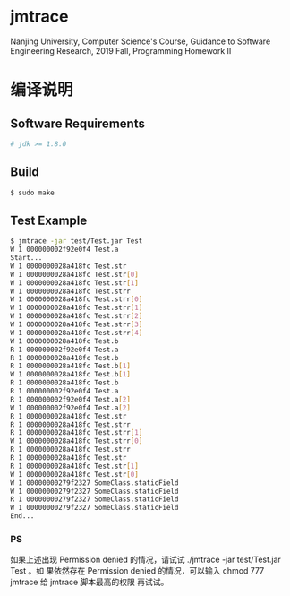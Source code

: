 # jmtrace
Nanjing University, Computer Science's Course, Guidance to Software Engineering Research, 2019 Fall, Programming Homework II

# 编译说明

## Software Requirements

```bash
# jdk >= 1.8.0
```

## Build

```bash
$ sudo make
```

## Test Example

```bash
$ jmtrace -jar test/Test.jar Test
W 1 000000002f92e0f4 Test.a
Start...
W 1 0000000028a418fc Test.str
W 1 0000000028a418fc Test.str[0]
W 1 0000000028a418fc Test.str[1]
W 1 0000000028a418fc Test.strr
W 1 0000000028a418fc Test.strr[0]
W 1 0000000028a418fc Test.strr[1]
W 1 0000000028a418fc Test.strr[2]
W 1 0000000028a418fc Test.strr[3]
W 1 0000000028a418fc Test.strr[4]
W 1 0000000028a418fc Test.b
R 1 000000002f92e0f4 Test.a
R 1 0000000028a418fc Test.b
R 1 0000000028a418fc Test.b[1]
W 1 0000000028a418fc Test.b[1]
R 1 0000000028a418fc Test.b
R 1 000000002f92e0f4 Test.a
R 1 000000002f92e0f4 Test.a[2]
W 1 000000002f92e0f4 Test.a[2]
R 1 0000000028a418fc Test.str
R 1 0000000028a418fc Test.strr
R 1 0000000028a418fc Test.strr[1]
W 1 0000000028a418fc Test.strr[0]
R 1 0000000028a418fc Test.strr
R 1 0000000028a418fc Test.str
R 1 0000000028a418fc Test.str[1]
W 1 0000000028a418fc Test.str[0]
W 1 00000000279f2327 SomeClass.staticField
W 1 00000000279f2327 SomeClass.staticField
R 1 00000000279f2327 SomeClass.staticField
W 1 00000000279f2327 SomeClass.staticField
End...
```

### PS

如果上述出现 Permission denied 的情况，请试试 ./jmtrace -jar test/Test.jar Test 。如
果依然存在 Permission denied 的情况，可以输入 chmod 777 jmtrace 给 jmtrace 脚本最高的权限
再试试。

